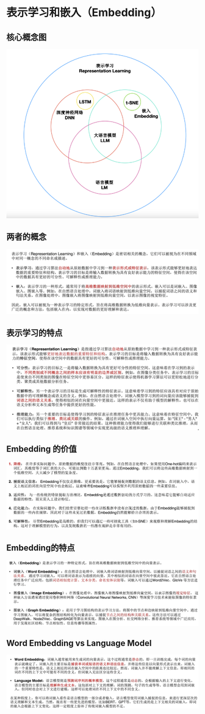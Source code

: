# 表示学习和嵌入（Embedding）

## 核心概念图

![](Images/39.png)

## 两者的概念

![](Images/34.png)

## 表示学习的特点

![](Images/35.png)

## Embedding 的价值

![](Images/36.png)

## Embedding的特点

![](Images/37.png)

## Word Embedding vs Language Model

![](Images/38.png)




